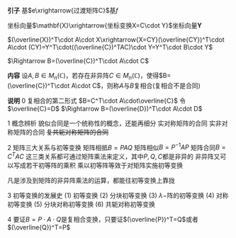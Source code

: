 **引子**
基$e\xrightarrow{过渡矩阵C}$基$f$

坐标向量$\mathbf{X}\xrightarrow{坐标变换X=C\cdot Y}$坐标向量$\mathbf{Y}$

$(\overline{X})^T\cdot A\cdot X\xrightarrow{X=CY}(\overline{CY})^T\cdot A\cdot (CY)=Y^T\cdot((\overline{C})^TAC)\cdot Y=Y^T\cdot B\cdot Y$

$\Rightarrow B=(\overline{C})^T\cdot A\cdot C$

**内容**
设$A,B\in M_n(\mathbb{C})$，若存在非异阵$C\in M_n(\mathbb{C})$，使得$B=(\overline{C})^T\cdot A\cdot C$，则称$A$与$B$复相合(复相合不是合同)

**说明**
0 复相合的第二形式
$B=C^T\cdot A\cdot\overline{C}$
令$\overline{C}=D$
$\Rightarrow B=(\overline{D})^T\cdot A\cdot D$

1 概念辨析
貌似合同是一个统称性的概念，还能再细分
实对称矩阵的合同
实非对称矩阵的合同
~~复共轭对称矩阵的合同~~

2 矩阵三大关系与初等变换
矩阵相抵$B=PAQ$
矩阵相似$B=P^{-1}AP$
矩阵合同$B=C^TAC$
这三类关系都可通过矩阵乘法来定义，其中$P,Q,C$都是非异的
非异阵又可以写成若干初等阵的乘积
乘以初等阵等效于对矩阵实施初等变换

凡是涉及到矩阵的非异阵乘法的运算，都能往初等变换上靠拢

3 初等变换的发展史
(1) 初等变换
(2) 分块初等变换
(3) $\lambda-$阵的初等变换
(4) 对称初等变换
(5) 分块对称初等变换
(6) 共轭对称初等变换

4 要证$B=P\cdot A\cdot Q$是复相合变换，只要证$(\overline{P})^T=Q$或者$(\overline{Q})^T=P$
